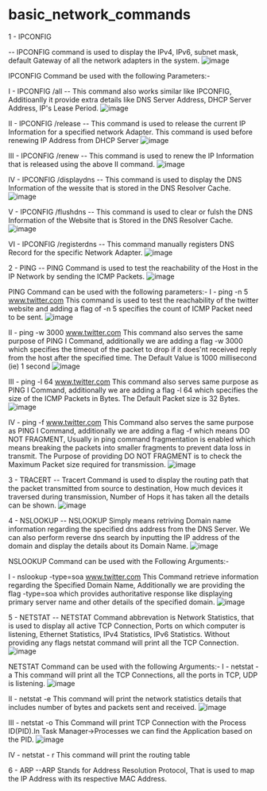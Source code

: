 # basic_network_commands

1 - IPCONFIG

-- IPCONFIG command is used to display the IPv4, IPv6, subnet mask, default Gateway of all the network adapters in the system.
![image](https://github.com/giridharan-6701/basic_network_commands/assets/94190302/d30fead8-85bc-4be7-941a-4b2cf59e4f94)

IPCONFIG Command be used with the following Parameters:-

 I - IPCONFIG /all -- This command also works similar like IPCONFIG, Additioanlly it provide extra details like DNS Server Address, DHCP Server Address, IP's Lease Period.
![image](https://github.com/giridharan-6701/basic_network_commands/assets/94190302/63baab82-90c2-4aa8-ab45-b5a027a5261c)

II - IPCONFIG /release -- This command is used to release the current IP Information for a specified network Adapter. This command is used before renewing IP Address from DHCP Server
![image](https://github.com/giridharan-6701/basic_network_commands/assets/94190302/489f8496-874e-4119-a0c2-603772db1cf1)
 
III - IPCONFIG /renew -- This command is used to renew the IP Information that is released using the above II command.
![image](https://github.com/giridharan-6701/basic_network_commands/assets/94190302/91d210a7-a52a-460b-92bd-d71fcf05110c)

IV - IPCONFIG /displaydns -- This command is used to display the DNS Information of the wessite that is stored in the DNS Resolver Cache.
![image](https://github.com/giridharan-6701/basic_network_commands/assets/94190302/8452998a-938d-4805-b750-0653432a8ab5)

V - IPCONFIG /flushdns -- This command is used to clear or fulsh the DNS Information of the Website that is Stored in the DNS Resolver Cache.
![image](https://github.com/giridharan-6701/basic_network_commands/assets/94190302/07a0e72a-e57c-40d4-a6da-86d4f4b38a8a)

VI - IPCONFIG /registerdns -- This command manually registers DNS Record for the specific Network Adapter.
![image](https://github.com/giridharan-6701/basic_network_commands/assets/94190302/86c98d50-64fe-4d44-9ac3-06c427667ce7)


2 - PING 
-- PING Command is used to test the reachability of the Host in the IP Network by sending the ICMP Packets.
![image](https://github.com/giridharan-6701/basic_network_commands/assets/94190302/294134ac-6357-452f-8c70-9c86f9d444f2)

PING Command can be used with the following parameters:-
I - ping -n 5 www.twitter.com  This command is used to test the reachability of the twitter website and adding a flag of -n 5 specifies the count of ICMP Packet need to be sent.
![image](https://github.com/giridharan-6701/basic_network_commands/assets/94190302/c0ce54a3-12d8-48f7-bd21-d1de65dfafae)

II - ping -w 3000 www.twitter.com This command also serves the same purpose of PING I Command, additionally we are adding a flag -w 3000 which specifies the timeout of the packet to drop if it does'nt received reply from the host after the specified time. The Default Value is 1000 millisecond (ie) 1 second
![image](https://github.com/giridharan-6701/basic_network_commands/assets/94190302/42af5f22-854b-4965-97ff-3ffdb2b664ed)
 
III - ping -l 64 www.twitter.com This command also serves same purpose as PING I Command, additionally we are adding a flag -l 64 which specifies the size of the ICMP Packets in Bytes. The Default Packet size is 32 Bytes.
![image](https://github.com/giridharan-6701/basic_network_commands/assets/94190302/8f9d61bf-9d06-4fea-88ec-c162f6b4fd80)

IV - ping -f www.twitter.com This Command also serves the same purpose as PING I Command, additionally we are adding a flag -f which means DO NOT FRAGMENT, Usually in ping command fragmentation is enabled which means breaking the packets into smaller fragments to prevent data loss in transmit. The Purpose of providing DO NOT FRAGMENT is to check the Maximum Packet size required for transmission.
![image](https://github.com/giridharan-6701/basic_network_commands/assets/94190302/19f6e034-ea85-40d9-a68f-97cc2d5596b6)


3 - TRACERT 
-- Tracert Command is used to display the routing path that the packet transmitted from source to destination, How much devices it traversed during transmission, Number of Hops it has taken all the details can be shown.
![image](https://github.com/giridharan-6701/basic_network_commands/assets/94190302/cbc5a833-5a1d-44b9-aa91-0e698c7d3427)

4 - NSLOOKUP
-- NSLOOKUP Simply means retriving Domain name information regarding the specified dns address from the DNS Server. We can also perform reverse dns search by inputting the IP address of the domain and display the details about its Domain Name.
![image](https://github.com/giridharan-6701/basic_network_commands/assets/94190302/b96f39f4-098d-41be-b8dc-e9c64108c712)

NSLOOKUP Command can be used with the Following Arguments:- 

I - nslookup -type=soa www.twitter.com This Command retrieve information regarding the Specified Domain Name, Additionally we are providing the flag -type=soa which provides authoritative response like displaying primary server name and other details of the specified domain.
![image](https://github.com/giridharan-6701/basic_network_commands/assets/94190302/e766a9c1-9967-4cd9-a9c9-078f10f1b1e7)


5 - NETSTAT 
-- NETSTAT Command abbrevation is Network Statistics, that is used to display all active TCP Connection, Ports on which computer is listening, Ethernet Statistics, IPv4 Statistics, IPv6 Statistics. Without providing any flags netstat command will print all the TCP Connection.
![image](https://github.com/giridharan-6701/basic_network_commands/assets/94190302/f7e417f4-2bcf-4464-a148-fc18b097b6cb)

NETSTAT Command can be used with the following Arguments:-
I - netstat -a This command will print all the TCP Connections, all the ports in TCP, UDP is listening.
![image](https://github.com/giridharan-6701/basic_network_commands/assets/94190302/631ada4a-5f48-4d8d-9b42-5c44479c7175)

II - netstat -e This command will print the network statistics details that includes number of bytes and packets sent and received.
![image](https://github.com/giridharan-6701/basic_network_commands/assets/94190302/7259717d-da65-40fe-a4de-c9e36032c6a3)

III - netstat -o This Command will print TCP Connection with the Process ID(PID).In Task Manager->Processes we can find the Application based on the PID.
![image](https://github.com/giridharan-6701/basic_network_commands/assets/94190302/60ffcfc8-dea4-428a-8da5-044272145f38)

IV - netstat - r This command will print the routing table 



6 - ARP 
--ARP Stands for Address Resolution Protocol, That is used to map the IP Address with its respective MAC Address.







